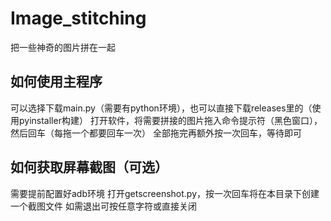 # Image_stitching
把一些神奇的图片拼在一起

## 如何使用主程序
可以选择下载main.py（需要有python环境），也可以直接下载releases里的（使用pyinstaller构建）
打开软件，将需要拼接的图片拖入命令提示符（黑色窗口），然后回车（每拖一个都要回车一次）
全部拖完再额外按一次回车，等待即可

## 如何获取屏幕截图（可选）
需要提前配置好adb环境
打开getscreenshot.py，按一次回车将在本目录下创建一个截图文件
如需退出可按任意字符或直接关闭
